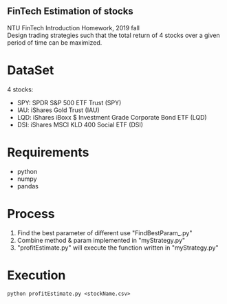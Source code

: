 ## FinTech Estimation of stocks
NTU FinTech Introduction Homework, 2019 fall  
Design trading strategies such that the total return of 4 stocks over a given period of time can be maximized.

# DataSet
4 stocks:
* SPY: SPDR S&P 500 ETF Trust (SPY)
* IAU: iShares Gold Trust (IAU)
* LQD: iShares iBoxx $ Investment Grade Corporate Bond ETF (LQD)
* DSI: iShares MSCI KLD 400 Social ETF (DSI)

# Requirements
* python
* numpy
* pandas

# Process
1. Find the best parameter of different use "FindBestParam_<strategy name>.py"
2. Combine method & param implemented in "myStrategy.py"
3. "profitEstimate.py" will execute the function written in "myStrategy.py"

# Execution
```
python profitEstimate.py <stockName.csv>
```




